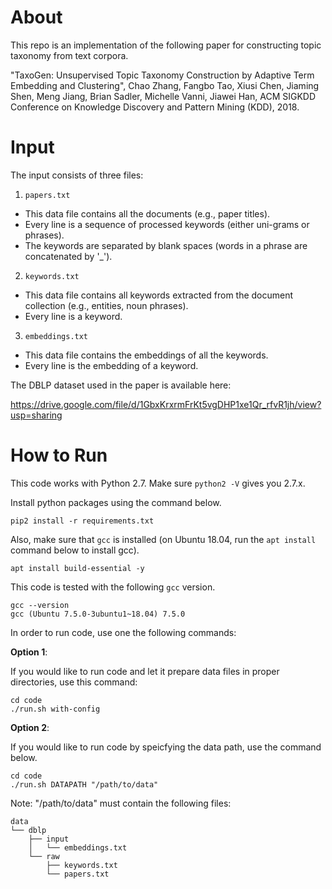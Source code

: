 # About

This repo is an implementation of the following paper for constructing topic taxonomy from text corpora.

"TaxoGen: Unsupervised Topic Taxonomy Construction by Adaptive Term Embedding and Clustering",
Chao Zhang, Fangbo Tao, Xiusi Chen, Jiaming Shen, Meng Jiang, Brian Sadler, Michelle Vanni, Jiawei Han,
ACM SIGKDD Conference on Knowledge Discovery and Pattern Mining (KDD), 2018.


# Input

The input consists of three files:

1. `papers.txt`
  - This data file contains all the documents (e.g., paper titles). 
  - Every line is a sequence of processed keywords (either uni-grams or phrases). 
  - The keywords are separated by blank spaces (words in a phrase are concatenated by '_').
2. `keywords.txt`
  - This data file contains all keywords extracted from the document collection (e.g., entities, noun phrases). 
  - Every line is a keyword.
3. `embeddings.txt`
  - This data file contains the embeddings of all the keywords. 
  - Every line is the embedding of a keyword.



The DBLP dataset used in the paper is available here:

https://drive.google.com/file/d/1GbxKrxrmFrKt5vgDHP1xe1Qr_rfvR1jh/view?usp=sharing


# How to Run

This code works with Python 2.7. Make sure `python2 -V` gives you 2.7.x.

Install python packages using the command below.

`pip2 install -r requirements.txt`

Also, make sure that `gcc` is installed (on Ubuntu 18.04, run the `apt install` command below to install gcc).

`apt install build-essential -y`

This code is tested with the following `gcc` version.

```
gcc --version
gcc (Ubuntu 7.5.0-3ubuntu1~18.04) 7.5.0
```

In order to run code, use one the following commands:

**Option 1**: 

If you would like to run code and let it prepare data files in proper directories, use this command:

```
cd code
./run.sh with-config
```

**Option 2**:

If you would like to run code by speicfying the data path, use the command below.

```
cd code
./run.sh DATAPATH "/path/to/data"
```

Note: "/path/to/data" must contain the following files:

```
data
└── dblp
    ├── input
    │   └── embeddings.txt
    └── raw
        ├── keywords.txt
        └── papers.txt
```
